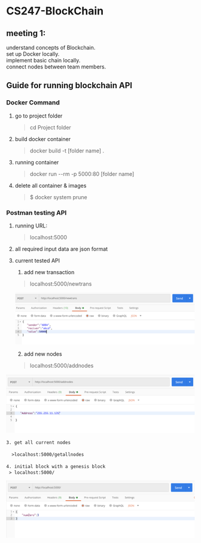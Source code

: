 # CS247-BlockChain

## meeting 1:
understand concepts of Blockchain.  
set up Docker locally.  
implement basic chain locally.  
connect nodes between team members.  

## Guide for running blockchain API
### Docker Command
1. go to project folder
   > cd Project folder
2. build docker container
   >  docker build -t [folder name] .
3. running container
   >  docker run --rm -p 5000:80 [folder name]
4. delete all container & images
   > $ docker system prune

### Postman testing API
1. running URL:
   > localhost:5000
2. all required input data are json format
3.  current tested API
    1. add new transaction 
     > localhost:5000/newtrans 

     ![Api1](https://github.com/willyii/CS247-BlockChain/blob/version_1/img/newtrans.png?raw=true)

    2. add new nodes 
      >localhost:5000/addnodes

   ![Api2](https://github.com/willyii/CS247-BlockChain/blob/version_1/img/addnodes.png?raw=true)

    3. get all current nodes 
   
      >localhost:5000/getallnodes

    4. initial block with a genesis block 
     > localhost:5000/
    
   ![Api3](https://github.com/willyii/CS247-BlockChain/blob/version_1/img/geneblock.png?raw=true)



